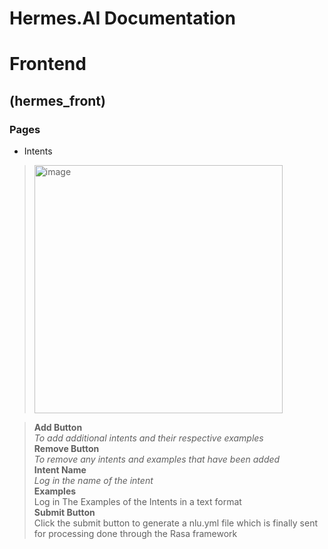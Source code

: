 # Hermes.AI Documentation

# Frontend

## (hermes_front)


### Pages
- Intents
> <img width="397" alt="image" src="https://user-images.githubusercontent.com/69317200/187642022-e52abef8-1775-4e95-ae89-7200ca83541c.png">

 > **Add Button** <br/>
 > *To add additional intents and their respective examples* <br/>
 > **Remove Button** <br/>
 > *To remove any intents and examples that have been added* <br/>
 > **Intent Name** <br/>
 > *Log in the name of the intent* <br/>
 > **Examples** <br/>
 > Log in The Examples of the Intents in a text format <br/>
 > **Submit Button** <br/>
 > Click the submit button to generate a nlu.yml file which is finally sent for processing done through the Rasa framework <br/>
